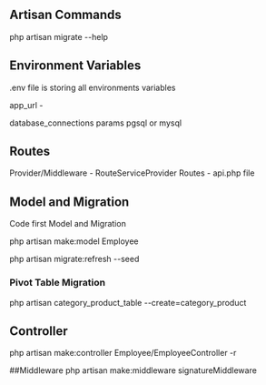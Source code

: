 ## Artisan Commands

php artisan migrate --help 

## Environment Variables 
.env file is storing all environments variables

app_url -

database_connections params
pgsql or mysql 

## Routes

Provider/Middleware - RouteServiceProvider 
Routes - api.php file 

## Model and Migration
Code first Model and Migration

php artisan make:model Employee

php artisan migrate:refresh --seed


### Pivot Table Migration 
php artisan category_product_table --create=category_product



## Controller 
php artisan make:controller Employee/EmployeeController -r

##Middleware 
php artisan make:middleware signatureMiddleware


